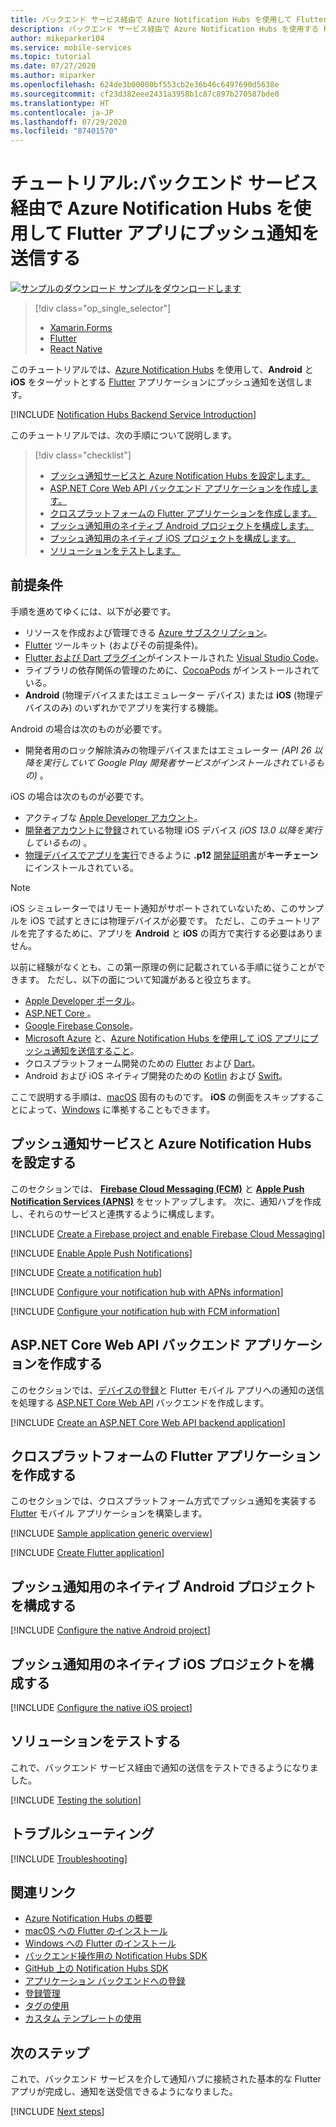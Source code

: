 ```yaml
---
title: バックエンド サービス経由で Azure Notification Hubs を使用して Flutter アプリにプッシュ通知を送信する | Microsoft Docs
description: バックエンド サービス経由で Azure Notification Hubs を使用する Flutter アプリにプッシュ通知を送信する方法を学習します。
author: mikeparker104
ms.service: mobile-services
ms.topic: tutorial
ms.date: 07/27/2020
ms.author: miparker
ms.openlocfilehash: 624de3b00000bf553cb2e36b46c6497690d5638e
ms.sourcegitcommit: cf23d382eee2431a3958b1c87c897b270587bde0
ms.translationtype: HT
ms.contentlocale: ja-JP
ms.lasthandoff: 07/29/2020
ms.locfileid: "87401570"
---
```

# <a name="tutorial-send-push-notifications-to-flutter-apps-using-azure-notification-hubs-via-a-backend-service"></a>チュートリアル:バックエンド サービス経由で Azure Notification Hubs を使用して Flutter アプリにプッシュ通知を送信する  

[![サンプルのダウンロード](media/download.png) サンプルをダウンロードします](https://github.com/xamcat/mobcat-samples/tree/master/notification_hub_backend_service)  

> [!div class="op_single_selector"]
>
> * [Xamarin.Forms](notification-hubs-backend-service-xamarin-forms.md)
> * [Flutter](notification-hubs-backend-service-flutter.md)
> * [React Native](notification-hubs-backend-service-react-native.md)

このチュートリアルでは、[Azure Notification Hubs](https://docs.microsoft.com/azure/notification-hubs/notification-hubs-push-notification-overview) を使用して、**Android** と **iOS** をターゲットとする [Flutter](https://flutter.dev) アプリケーションにプッシュ通知を送信します。  

[!INCLUDE [Notification Hubs Backend Service Introduction](includes/notification-hubs-backend-service-introduction.md)]

このチュートリアルでは、次の手順について説明します。

> [!div class="checklist"]
>
> * [プッシュ通知サービスと Azure Notification Hubs を設定します。](#set-up-push-notification-services-and-azure-notification-hub)
> * [ASP.NET Core Web API バックエンド アプリケーションを作成します。](#create-an-aspnet-core-web-api-backend-application)
> * [クロスプラットフォームの Flutter アプリケーションを作成します。](#create-a-cross-platform-flutter-application)
> * [プッシュ通知用のネイティブ Android プロジェクトを構成します。](#configure-the-native-android-project-for-push-notifications)
> * [プッシュ通知用のネイティブ iOS プロジェクトを構成します。](#configure-the-native-ios-project-for-push-notifications)
> * [ソリューションをテストします。](#test-the-solution)

## <a name="prerequisites"></a>前提条件

手順を進めてゆくには、以下が必要です。

* リソースを作成および管理できる [Azure サブスクリプション](https://portal.azure.com)。
* [Flutter](https://flutter.dev/docs/get-started/install) ツールキット (およびその前提条件)。
* [Flutter および Dart プラグイン](https://flutter.dev/docs/get-started/editor?tab=vscode)がインストールされた [Visual Studio Code](https://code.visualstudio.com)。
* ライブラリの依存関係の管理のために、[CocoaPods](https://guides.cocoapods.org/using/getting-started.html#installation) がインストールされている。
* **Android** (物理デバイスまたはエミュレーター デバイス) または **iOS** (物理デバイスのみ) のいずれかでアプリを実行する機能。

Android の場合は次のものが必要です。

* 開発者用のロック解除済みの物理デバイスまたはエミュレーター *(API 26 以降を実行していて Google Play 開発者サービスがインストールされているもの)* 。

iOS の場合は次のものが必要です。

* アクティブな [Apple Developer アカウント](https://developer.apple.com)。
* [開発者アカウントに登録](https://help.apple.com/developer-account/#/dev40df0d9fa)されている物理 iOS デバイス *(iOS 13.0 以降を実行しているもの)* 。
* [物理デバイスでアプリを実行](https://help.apple.com/xcode/mac/current/#/dev5a825a1ca)できるように **.p12** [開発証明書](https://help.apple.com/developer-account/#/dev04fd06d56)が**キーチェーン**にインストールされている。

> [!NOTE]
> iOS シミュレーターではリモート通知がサポートされていないため、このサンプルを iOS で試すときには物理デバイスが必要です。 ただし、このチュートリアルを完了するために、アプリを **Android** と **iOS** の両方で実行する必要はありません。

以前に経験がなくとも、この第一原理の例に記載されている手順に従うことができます。 ただし、以下の面について知識があると役立ちます。

* [Apple Developer ポータル](https://developer.apple.com)。
* [ASP.NET Core ](https://docs.microsoft.com/aspnet/core/introduction-to-aspnet-core?view=aspnetcore-3.1)。
* [Google Firebase Console](https://console.firebase.google.com/u/0/)。
* [Microsoft Azure](https://portal.azure.com) と、[Azure Notification Hubs を使用して iOS アプリにプッシュ通知を送信すること](/azure/notification-hubs/ios-sdk-get-started.md)。
* クロスプラットフォーム開発のための [Flutter](https://flutter.dev) および [Dart](https://dart.dev)。
* Android および iOS ネイティブ開発のための [Kotlin](https://kotlinlang.org) および [Swift](https://developer.apple.com/swift)。

ここで説明する手順は、[macOS](https://developer.apple.com/macos) 固有のものです。 **iOS** の側面をスキップすることによって、[Windows](https://www.microsoft.com/windows) に準拠することもできます。

## <a name="set-up-push-notification-services-and-azure-notification-hub"></a>プッシュ通知サービスと Azure Notification Hubs を設定する

このセクションでは、 **[Firebase Cloud Messaging (FCM)](https://firebase.google.com/docs/cloud-messaging)** と **[Apple Push Notification Services (APNS)](https://developer.apple.com/library/archive/documentation/NetworkingInternet/Conceptual/RemoteNotificationsPG/APNSOverview.html)** をセットアップします。 次に、通知ハブを作成し、それらのサービスと連携するように構成します。

[!INCLUDE [Create a Firebase project and enable Firebase Cloud Messaging](includes/notification-hubs-common-enable-firebase-cloud-messaging.md)]

[!INCLUDE [Enable Apple Push Notifications](includes/notification-hubs-common-enable-apple-push-notifications.md)]

[!INCLUDE [Create a notification hub](includes/notification-hubs-common-create-notification-hub.md)]

[!INCLUDE [Configure your notification hub with APNs information](includes/notification-hubs-common-configure-with-apns-information.md)]

[!INCLUDE [Configure your notification hub with FCM information](includes/notification-hubs-common-configure-with-fcm-information.md)]

## <a name="create-an-aspnet-core-web-api-backend-application"></a>ASP.NET Core Web API バックエンド アプリケーションを作成する

このセクションでは、[デバイスの登録](https://docs.microsoft.com/azure/notification-hubs/notification-hubs-push-notification-registration-management#what-is-device-registration)と Flutter モバイル アプリへの通知の送信を処理する [ASP.NET Core Web API](https://dotnet.microsoft.com/apps/aspnet/apis) バックエンドを作成します。

[!INCLUDE [Create an ASP.NET Core Web API backend application](includes/notification-hubs-backend-service-web-api.md)]

## <a name="create-a-cross-platform-flutter-application"></a>クロスプラットフォームの Flutter アプリケーションを作成する

このセクションでは、クロスプラットフォーム方式でプッシュ通知を実装する [Flutter](https://flutter.dev) モバイル アプリケーションを構築します。

[!INCLUDE [Sample application generic overview](includes/notification-hubs-backend-service-sample-app-overview.md)]

[!INCLUDE [Create Flutter application](includes/notification-hubs-backend-service-sample-app-flutter.md)]

## <a name="configure-the-native-android-project-for-push-notifications"></a>プッシュ通知用のネイティブ Android プロジェクトを構成する

[!INCLUDE [Configure the native Android project](includes/notification-hubs-backend-service-configure-flutter-android.md)]

## <a name="configure-the-native-ios-project-for-push-notifications"></a>プッシュ通知用のネイティブ iOS プロジェクトを構成する

[!INCLUDE [Configure the native iOS project](includes/notification-hubs-backend-service-configure-flutter-ios.md)]

## <a name="test-the-solution"></a>ソリューションをテストする

これで、バックエンド サービス経由で通知の送信をテストできるようになりました。

[!INCLUDE [Testing the solution](includes/notification-hubs-backend-service-testing.md)]

## <a name="troubleshooting"></a>トラブルシューティング

[!INCLUDE [Troubleshooting](includes/notification-hubs-backend-service-troubleshooting.md)]

## <a name="related-links"></a>関連リンク

* [Azure Notification Hubs の概要](/azure/notification-hubs/notification-hubs-push-notification-overview.md)
* [macOS への Flutter のインストール](https://flutter.dev/docs/get-started/install/macos)
* [Windows への Flutter のインストール](https://flutter.dev/docs/get-started/install/windows)
* [バックエンド操作用の Notification Hubs SDK](https://www.nuget.org/packages/Microsoft.Azure.NotificationHubs/)
* [GitHub 上の Notification Hubs SDK](https://github.com/Azure/azure-notificationhubs)
* [アプリケーション バックエンドへの登録](/azure/notification-hubs/notification-hubs-ios-aspnet-register-user-from-backend-to-push-notification.md)
* [登録管理](/azure/notification-hubs/notification-hubs-push-notification-registration-management.md)
* [タグの使用](/azure/notification-hubs/notification-hubs-tags-segment-push-message.md)
* [カスタム テンプレートの使用](/azure/notification-hubs/notification-hubs-templates-cross-platform-push-messages.md)

## <a name="next-steps"></a>次のステップ

これで、バックエンド サービスを介して通知ハブに接続された基本的な Flutter アプリが完成し、通知を送受信できるようになりました。

[!INCLUDE [Next steps](includes/notification-hubs-backend-service-next-steps.md)]
